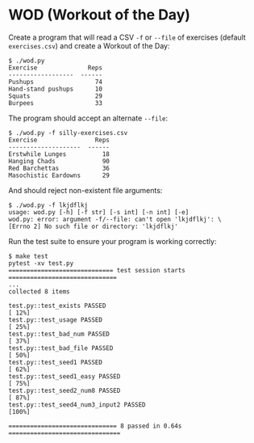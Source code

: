 # WOD (Workout of the Day)

Create a program that will read a CSV `-f` or `--file` of exercises (default `exercises.csv`) and create a Workout of the Day:

```
$ ./wod.py
Exercise              Reps
------------------  ------
Pushups                 74
Hand-stand pushups      10
Squats                  29
Burpees                 33
```

The program should accept an alternate `--file`:

```
$ ./wod.py -f silly-exercises.csv
Exercise                Reps
--------------------  ------
Erstwhile Lunges          18
Hanging Chads             90
Red Barchettas            36
Masochistic Eardowns      29
```

And should reject non-existent file arguments:

```
$ ./wod.py -f lkjdflkj
usage: wod.py [-h] [-f str] [-s int] [-n int] [-e]
wod.py: error: argument -f/--file: can't open 'lkjdflkj': \
[Errno 2] No such file or directory: 'lkjdflkj'
```

Run the test suite to ensure your program is working correctly:

```
$ make test
pytest -xv test.py
============================= test session starts ==============================
...
collected 8 items

test.py::test_exists PASSED                                              [ 12%]
test.py::test_usage PASSED                                               [ 25%]
test.py::test_bad_num PASSED                                             [ 37%]
test.py::test_bad_file PASSED                                            [ 50%]
test.py::test_seed1 PASSED                                               [ 62%]
test.py::test_seed1_easy PASSED                                          [ 75%]
test.py::test_seed2_num8 PASSED                                          [ 87%]
test.py::test_seed4_num3_input2 PASSED                                   [100%]

============================== 8 passed in 0.64s ===============================
```
